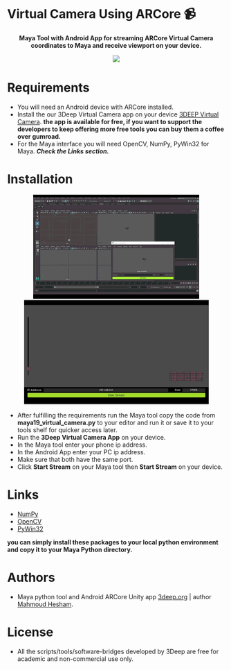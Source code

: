 # Virtual Camera Using ARCore :video_camera:
<p align="center"><b>Maya Tool with Android App for streaming ARCore Virtual Camera coordinates to Maya and receive viewport on your device.</b></p>

<p align="center">
  <img src="3deep_virtualcamera_demo.gif?raw=true">
</p>

# Requirements
* You will need an Android device with ARCore installed.
* Install the our 3Deep Virtual Camera app on your device [3DEEP Virtual Camera](https://gum.co/vCjz).
**the app is available for free, if you want to support the developers to keep offering more free tools you can buy them a coffee over gumroad.**
* For the Maya interface you will need OpenCV, NumPy, PyWin32 for Maya. ***Check the Links section.***

# Installation

<p align="center">
  <img width="384" height="240" src="vc_maya.gif?raw=true">
  <img width="427" height="240" src="vc_android.gif?raw=true">
</p>

* After fulfilling the requirements run the Maya tool copy the code from **maya19_virtual_camera.py** to your editor and run it or save it to your tools shelf for quicker access later.
* Run the **3Deep Virtual Camera App** on your device.
* In the Maya tool enter your phone ip address.
* In the Android App enter your PC ip address.
* Make sure that both have the same port.
* Click **Start Stream** on your Maya tool then **Start Stream** on your device.

# Links
* [NumPy](https://drive.google.com/open?id=0BwsYd1k8t0lEfjJqV21yTnd2elVhNXEyTXhHclhxbDhvWVF5WWZUeVFISWViaFh1TzhrNTQ)
* [OpenCV](https://pypi.org/project/opencv-python)
* [PyWin32](https://pypi.org/project/pywin32)

**you can simply install these packages to your local python environment and copy it to your Maya Python directory.**

# Authors
* Maya python tool and Android ARCore Unity app [3deep.org](https://www.3deep.org) | author [Mahmoud Hesham](https://github.com/MahmoudHesham).

# License
* All the scripts/tools/software-bridges developed by 3Deep are free for academic and non-commercial use only.
